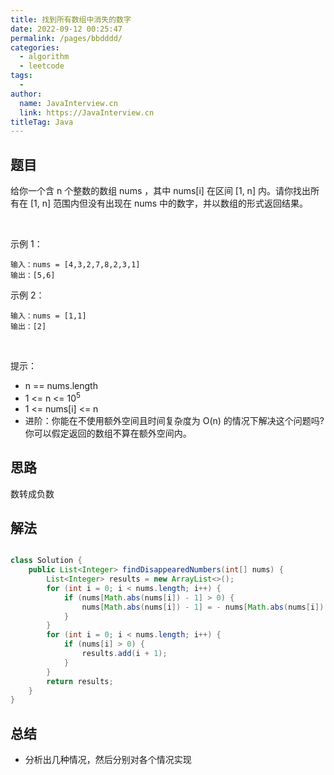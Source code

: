 ```yaml
---
title: 找到所有数组中消失的数字
date: 2022-09-12 00:25:47
permalink: /pages/bbdddd/
categories:
  - algorithm
  - leetcode
tags:
  - 
author: 
  name: JavaInterview.cn
  link: https://JavaInterview.cn
titleTag: Java
---
```


## 题目

给你一个含 n 个整数的数组 nums ，其中 nums[i] 在区间 [1, n] 内。请你找出所有在 [1, n] 范围内但没有出现在 nums 中的数字，并以数组的形式返回结果。

 

示例 1：

    输入：nums = [4,3,2,7,8,2,3,1]
    输出：[5,6]
示例 2：

    输入：nums = [1,1]
    输出：[2]
 

提示：

- n == nums.length
- 1 <= n <= 10<sup>5</sup>
- 1 <= nums[i] <= n
- 进阶：你能在不使用额外空间且时间复杂度为 O(n) 的情况下解决这个问题吗? 你可以假定返回的数组不算在额外空间内。



## 思路

数转成负数

## 解法
```java

class Solution {
    public List<Integer> findDisappearedNumbers(int[] nums) {
        List<Integer> results = new ArrayList<>();
        for (int i = 0; i < nums.length; i++) {
            if (nums[Math.abs(nums[i]) - 1] > 0) {
                nums[Math.abs(nums[i]) - 1] = - nums[Math.abs(nums[i]) - 1];
            }
        }
        for (int i = 0; i < nums.length; i++) {
            if (nums[i] > 0) {
                results.add(i + 1);
            }
        }
        return results;
    }
}
```

## 总结

- 分析出几种情况，然后分别对各个情况实现 
